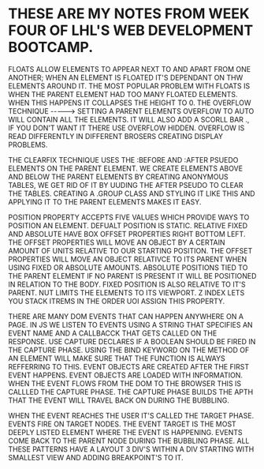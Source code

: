 # THESE ARE MY NOTES FROM WEEK FOUR OF LHL'S WEB DEVELOPMENT BOOTCAMP.


FLOATS ALLOW ELEMENTS TO APPEAR NEXT TO AND APART FROM ONE ANOTHER;
WHEN AN ELEMENT IS FLOATED IT'S DEPENDANT ON THW ELEMENTS AROUND IT.
THE MOST POPULAR PROBLEM WITH FLOATS IS WHEN THE PARENT ELEMENT HAD TOO MANY FLOATED ELEMENTS.
WHEN THIS HAPPENS IT COLLAPSES THE HEIGHT TO 0.
THE OVERFLOW TECHNIQUE -----> SETTING A PARENT ELEMENTS OVERFLOW TO AUTO WILL CONTAIN ALL THE ELEMENTS.
IT WILL ALSO ADD A SCORLL BAR ., IF YOU DON'T WANT IT THERE USE OVERFLOW HIDDEN.
OVERFLOW IS READ DIFFERENTLY IN DIFFERENT BROSERS CREATING DISPLAY PROBLEMS.

THE CLEARFIX TECHNIQUE USES THE :BEFORE AND :AFTER PSUEDO ELEMENTS ON THE PARENT ELEMENT.
WE CREATE ELEMENTS ABOVE AND BELOW THE PARENT ELEMENTS BY CREATING ANONYMOUS TABLES,
WE GET RID OF IT BY UUDING THE AFTER PSEUDO TO CLEAR THE TABLES.
CREATING A .GROUP CLASS AND STYLING IT LIKE THIS AND APPLYING IT TO THE PARENT ELEMENTS MAKES IT EASY.

POSITION PROPERTY ACCEPTS FIVE VALUES WHICH PROVIDE WAYS TO POSITION AN ELEMENT.
DEFUALT POSITION IS STATIC.
RELATIVE FIXED AND ABSOLUTE HAVE BOX OFFSET PROPERTIES RIGHT BOTTOM LEFT.
THE OFFSET PROPERTIES WILL MOVE AN OBJECT BY A CERTAIN AMOUNT OF UNITS RELATIVE TO OUR STARTING POSITION.
THE OFFSET PROPERTIES WILL MOVE AN OBJECT RELATIVCE TO ITS PARENT WHEN USING FIXED OR ABSOLUTE AMOUNTS.
ABSOLUTE POSITIONS TIED TO THE PARENT ELEMENT IF NO PARENT IS PRESENT IT WILL BE POSITIONED IN RELATION TO THE BODY.
FIXED POSITION IS ALSO RELATIVE TO IT'S PARENT. NUT LIMITS THE ELEMENTS TO ITS VIEWPORT.
Z INDEX LETS YOU STACK ITREMS IN THE ORDER UOI ASSIGN THIS PROPERTY.

THERE ARE MANY DOM EVENTS THAT CAN HAPPEN ANYWHERE ON A PAGE.
IN JS WE LISTEN TO EVENTS USING A STRING THAT SPECIFIES AN EVENT NAME AND A CALLBACCK THAT GETS CALLED ON THE RESPONSE.
USE CAPTURE DECLARES IF A BOOLEAN SHOULD BE FIRED IN THE CAPTURE PHASE.
USING THE BIND KEYWORD ON THE METHOD OF AN ELEMENT WILL MAKE SURE THAT THE FUNCTION IS ALWAYS REFFERRING TO THIS.
EVENT OBJECTS ARE CREATED AFTER THE FIRST EVENT HAPPENS.
EVENT OBJECTS ARE LOADED WITH INFORMATION.
WHEN THE EVENT FLOWS FROM THE DOM TO THE BROWSER THIS IS CALLLED THE CAPTURE PHASE.
THE CAPTURE PHASE BUILDS THE APTH THAT THE EVENT WILL TRAVEL BACK ON DURING THE BUBBLING.

WHEN THE EVENT REACHES THE USER IT'S CALLED THE TARGET PHASE.
EVENTS FIRE ON TARGET NODES.
THE EVENT TARGET IS THE MOST DEEPLY LISTED ELEMENT WHERE THE EVENT IS HAPPENING.
EVENTS COME BACK TO THE PARENT NODE DURING THE BUBBLING PHASE.
ALL THESE PATTERNS HAVE A LAYOUT 3 DIV'S WITHIN A DIV STARTING WITH SMALLEST VIEW AND ADDING BREAKPOINT'S TO IT.
